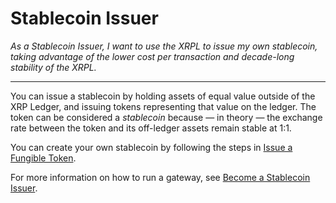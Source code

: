 # Stablecoin Issuer

_As a Stablecoin Issuer, I want to use the XRPL to issue my own stablecoin, taking advantage of the lower cost per transaction and decade-long stability of the XRPL._

---

You can issue a stablecoin by holding assets of equal value outside of the XRP Ledger, and issuing tokens representing that value on the ledger. The token can be considered a _stablecoin_ because — in theory — the exchange rate between the token and its off-ledger assets remain stable at 1:1.

You can create your own stablecoin by following the steps in [Issue a Fungible Token](../../tutorials/use-tokens/issue-a-fungible-token.md).

For more information on how to run a gateway, see [Become a Stablecoin Issuer](../../tutorials/use-tokens/become-a-stablecoin-issuer.md).
